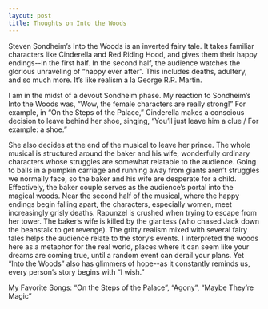 ```yaml
---
layout: post
title: Thoughts on Into the Woods
---
```



Steven Sondheim’s Into the Woods is an inverted fairy tale. It takes familiar characters like Cinderella and Red Riding Hood, and gives them their happy endings--in the first half. In the second half, the audience watches the glorious unraveling of “happy ever after”. This includes deaths, adultery, and so much more. It’s like realism a la George R.R. Martin. 

I am in the midst of a devout Sondheim phase. My reaction to Sondheim’s Into the Woods was, “Wow, the female characters are really strong!” For example, in “On the Steps of the Palace,” Cinderella makes a conscious decision to leave behind her shoe, singing, “You’ll just leave him a clue / For example: a shoe.”

She also decides at the end of the musical to leave her prince.
The whole musical is structured around the baker and his wife, wonderfully ordinary characters whose struggles are somewhat relatable to the audience. Going to balls in a pumpkin carriage and running away from giants aren’t struggles we normally face, so the baker and his wife are desperate for a child. Effectively, the baker couple serves as the audience’s portal into the magical woods.
Near the second half of the musical, where the happy endings begin falling apart, the characters, especially women, meet increasingly grisly deaths. Rapunzel is crushed when trying to escape from her tower. The baker’s wife is killed by the giantess (who chased Jack down the beanstalk to get revenge).
The gritty realism mixed with several fairy tales helps the audience relate to the story’s events. I interpreted the woods here as a metaphor for the real world, places where it can seem like your dreams are coming true, until a random event can derail your plans. Yet “Into the Woods” also has glimmers of hope--as it constantly reminds us, every person’s story begins with “I wish.”

My Favorite Songs: “On the Steps of the Palace”, “Agony”, “Maybe They’re Magic”
